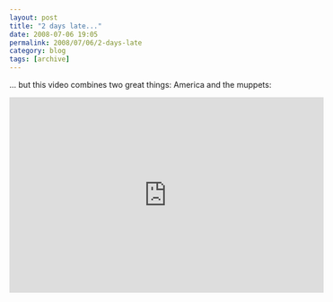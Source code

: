 ```yaml
---
layout: post
title: "2 days late..."
date: 2008-07-06 19:05
permalink: 2008/07/06/2-days-late
category: blog
tags: [archive]
---
```

<p>... but this video combines two great things: America and the muppets:&nbsp;</p><p><iframe allowfullscreen="" frameborder="0" height="349" src="http://www.youtube.com/embed/kDA9NbPAK8o" width="560"></iframe></p>